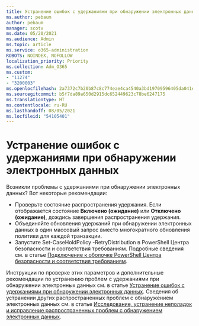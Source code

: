 ```yaml
---
title: Устранение ошибок с удержаниями при обнаружении электронных данных
ms.author: pebaum
author: pebaum
manager: scotv
ms.date: 05/20/2021
ms.audience: Admin
ms.topic: article
ms.service: o365-administration
ROBOTS: NOINDEX, NOFOLLOW
localization_priority: Priority
ms.collection: Adm_O365
ms.custom:
- "11274"
- "3200003"
ms.openlocfilehash: 2a7372c7b20b87c8c774eae4ca4540a3bd19709596405da041eeaa24db310fa7
ms.sourcegitcommit: b5f7da89a650d2915dc652449623c78be6247175
ms.translationtype: HT
ms.contentlocale: ru-RU
ms.lasthandoff: 08/05/2021
ms.locfileid: "54105401"
---
```

# <a name="troubleshooting-ediscovery-holds-errors"></a>Устранение ошибок с удержаниями при обнаружении электронных данных

Возникли проблемы с удержаниями при обнаружении электронных данных? Вот некоторые рекомендации:

- Проверьте состояние распространения удержания.  Если отображается состояние **Включено (ожидание)** или **Отключено (ожидание)**, дождись завершения распространения удержания.
- Объединяйте обновления удержаний при обнаружении электронных данных в один массовый запрос вместо многократного обновления политики для каждой транзакции.
- Запустите Set-CaseHoldPolicy <policyname> -RetryDistribution в PowerShell Центра безопасности и соответствия требованиям. Подробные сведения см. в статье [Подключение к оболочке PowerShell Центра безопасности и соответствия требованиям](/powershell/exchange/connect-to-scc-powershell).

Инструкции по проверке этих параметров и дополнительные рекомендации по устранению проблем с удержаниями при обнаружении электронных данных см. в статье [Устранение ошибок с удержаниями при обнаружении электронных данных](/microsoft-365/compliance/hold-distribution-errors).
Сведения об устранении других распространенных проблем с обнаружением электронных данных см. в статье [Исследование, устранение неполадок и исправление распространенных проблем с обнаружением электронных данных](/microsoft-365/compliance/ediscovery-troubleshooting-common-issues).
